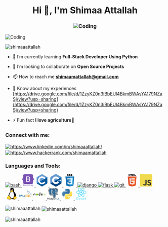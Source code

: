 <h1 align="center">Hi 👋, I'm Shimaa Attallah</h1>
<h3 align="center"><img alt="Coding" src="https://lh3.googleusercontent.com/ XpWgFI9JtqimfYySgaIEcowVj0ynPEtLAKeC_235OuOdtFb16mjjbFUGzavve0usziNEBQ=s170"></h3>

<img alt="Coding" height="350" width="100%" src="https://www.thehansindia.com/assets/Language(1).jpg">

<p align="left"> <img src="https://komarev.com/ghpvc/?username=shimaaattallah&label=Profile%20views&color=0e75b6&style=flat" alt="shimaaattallah" /> </p>

- 🌱 I’m currently learning **Full-Stack Developer Using Python**

- 👯 I’m looking to collaborate on **Open Source Projects**

- 📫 How to reach me **shimaamattallah@gmail.com**

- 📄 Know about my experiences [https://drive.google.com/file/d/1ZzyKZ0n3iBbEUl4BkmBWAsYA179NZaSj/view?usp=sharing](https://drive.google.com/file/d/1ZzyKZ0n3iBbEUl4BkmBWAsYA179NZaSj/view?usp=sharing)

- ⚡ Fun fact **I love agriculture🌱**

<h3 align="left">Connect with me:</h3>
<p align="left">
<a href="https://linkedin.com/in/https://www.linkedin.com/in/shimaaattallah/" target="blank"><img align="center" src="https://raw.githubusercontent.com/rahuldkjain/github-profile-readme-generator/master/src/images/icons/Social/linked-in-alt.svg" alt="https://www.linkedin.com/in/shimaaattallah/" height="30" width="40" /></a>
<a href="https://www.hackerrank.com/https://www.hackerrank.com/shimaamattallah" target="blank"><img align="center" src="https://raw.githubusercontent.com/rahuldkjain/github-profile-readme-generator/master/src/images/icons/Social/hackerrank.svg" alt="https://www.hackerrank.com/shimaamattallah" height="30" width="40" /></a>
</p>

<h3 align="left">Languages and Tools:</h3>
<p align="left"> <a href="https://www.gnu.org/software/bash/" target="_blank" rel="noreferrer"> <img src="https://www.vectorlogo.zone/logos/gnu_bash/gnu_bash-icon.svg" alt="bash" width="40" height="40"/> </a> <a href="https://getbootstrap.com" target="_blank" rel="noreferrer"> <img src="https://raw.githubusercontent.com/devicons/devicon/master/icons/bootstrap/bootstrap-plain-wordmark.svg" alt="bootstrap" width="40" height="40"/> </a> <a href="https://www.cprogramming.com/" target="_blank" rel="noreferrer"> <img src="https://raw.githubusercontent.com/devicons/devicon/master/icons/c/c-original.svg" alt="c" width="40" height="40"/> </a> <a href="https://www.w3schools.com/cpp/" target="_blank" rel="noreferrer"> <img src="https://raw.githubusercontent.com/devicons/devicon/master/icons/cplusplus/cplusplus-original.svg" alt="cplusplus" width="40" height="40"/> </a> <a href="https://www.w3schools.com/css/" target="_blank" rel="noreferrer"> <img src="https://raw.githubusercontent.com/devicons/devicon/master/icons/css3/css3-original-wordmark.svg" alt="css3" width="40" height="40"/> </a> <a href="https://www.djangoproject.com/" target="_blank" rel="noreferrer"> <img src="https://cdn.worldvectorlogo.com/logos/django.svg" alt="django" width="40" height="40"/> </a> <a href="https://flask.palletsprojects.com/" target="_blank" rel="noreferrer"> <img src="https://www.vectorlogo.zone/logos/pocoo_flask/pocoo_flask-icon.svg" alt="flask" width="40" height="40"/> </a> <a href="https://git-scm.com/" target="_blank" rel="noreferrer"> <img src="https://www.vectorlogo.zone/logos/git-scm/git-scm-icon.svg" alt="git" width="40" height="40"/> </a> <a href="https://www.w3.org/html/" target="_blank" rel="noreferrer"> <img src="https://raw.githubusercontent.com/devicons/devicon/master/icons/html5/html5-original-wordmark.svg" alt="html5" width="40" height="40"/> </a> <a href="https://developer.mozilla.org/en-US/docs/Web/JavaScript" target="_blank" rel="noreferrer"> <img src="https://raw.githubusercontent.com/devicons/devicon/master/icons/javascript/javascript-original.svg" alt="javascript" width="40" height="40"/> </a> <a href="https://www.linux.org/" target="_blank" rel="noreferrer"> <img src="https://raw.githubusercontent.com/devicons/devicon/master/icons/linux/linux-original.svg" alt="linux" width="40" height="40"/> </a> <a href="https://www.mysql.com/" target="_blank" rel="noreferrer"> <img src="https://raw.githubusercontent.com/devicons/devicon/master/icons/mysql/mysql-original-wordmark.svg" alt="mysql" width="40" height="40"/> </a> <a href="https://nodejs.org" target="_blank" rel="noreferrer"> <img src="https://raw.githubusercontent.com/devicons/devicon/master/icons/nodejs/nodejs-original-wordmark.svg" alt="nodejs" width="40" height="40"/> </a> <a href="https://www.postgresql.org" target="_blank" rel="noreferrer"> <img src="https://raw.githubusercontent.com/devicons/devicon/master/icons/postgresql/postgresql-original-wordmark.svg" alt="postgresql" width="40" height="40"/> </a> <a href="https://www.python.org" target="_blank" rel="noreferrer"> <img src="https://raw.githubusercontent.com/devicons/devicon/master/icons/python/python-original.svg" alt="python" width="40" height="40"/> </a> <a href="https://reactjs.org/" target="_blank" rel="noreferrer"> <img src="https://raw.githubusercontent.com/devicons/devicon/master/icons/react/react-original-wordmark.svg" alt="react" width="40" height="40"/> </a> </p>

<p><img align="left" src="https://github-readme-stats.vercel.app/api/top-langs?username=shimaaattallah&show_icons=true&locale=en&layout=compact" alt="shimaaattallah" /></p>

<p>&nbsp;<img align="center" src="https://github-readme-stats.vercel.app/api?username=shimaaattallah&show_icons=true&locale=en" alt="shimaaattallah" /></p>

<p><img align="center" src="https://github-readme-streak-stats.herokuapp.com/?user=shimaaattallah&" alt="shimaaattallah" /></p>


